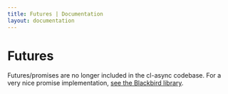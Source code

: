 ```yaml
---
title: Futures | Documentation
layout: documentation
---
```


Futures
=======
Futures/promises are no longer included in the cl-async codebase. For a very
nice promise implementation, [see the Blackbird library](http://orthecreedence.github.io/blackbird/).

